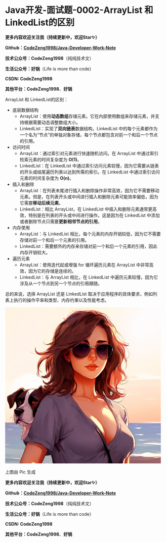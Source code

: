 # Java开发-面试题-0002-ArrayList 和 LinkedList的区别



**更多内容欢迎关注我（持续更新中，欢迎Star✨）**

**Github：[CodeZeng1998/Java-Developer-Work-Note](https://github.com/CodeZeng1998/Java-Developer-Work-Note)**

**技术公众号：CodeZeng1998**（纯纯技术文）

**生活公众号：好锅**（Life is more than code）

**CSDN: CodeZeng1998**

**其他平台：CodeZeng1998**、**好锅**





ArrayList 和 LinkedList的区别：

* 底层数据结构
  * ArrayList：使用**动态数组**存储元素。它在内部使用数组来存储元素，并支持根据需要动态调整数组大小。
  * LinkedList：实现了**双向链表**数据结构，LinkedList 中的每个元素都作为一个名为“节点”的单独对象存储，每个节点都包含对前一个和后一个节点的引用。
* 访问时间
  * ArrayList：通过索引对元素进行快速随机访问。在 ArrayList 中通过索引检索元素的时间复杂度为 **O(1)**。
  * LinkedList：在 LinkedList 中通过索引访问元素较慢，因为它需要从链表的开头或结尾遍历列表以达到所需的索引。在 LinkedList 中通过索引访问元素的时间复杂度为 **O(n)**。
* 插入和删除
  * ArrayList：在列表末尾进行插入和删除操作非常高效，因为它不需要移动元素。但是，在列表开头或中间进行插入和删除元素可能效率偏低，因为它需要**移动后续元素**。
  * LinkedList：相比 ArrayList，在 LinkedList 中插入和删除元素通常更高效，特别是在列表的开头或中间进行操作。这是因为在 LinkedList 中添加或者删除节点只需要**更新相邻节点的引用**。
* 内存使用
  * ArrayList：与 LinkedList 相比，每个元素的内存开销较低，因为它不需要存储对前一个和后一个元素的引用。
  * LinkedList：需要额外的内存来存储对前一个和后一个元素的引用，因此内存开销较大。
* 遍历元素
  * ArrayList：使用迭代起或增强 for 循环遍历元素在 ArrayList 中非常高效，因为它的存储是连续的。
  * LinkedList：与 ArrayList 相比，在 LinkedList 中遍历元素较慢，因为它涉及从一个节点到另一个节点的引用跟随。

总的来说，选择 ArrayList 还是 LinkedList 取决于应用程序的具体要求，例如列表上执行的操作平率和类型、内存约束以及性能考虑。





![](https://github.com/CodeZeng1998/Java-Developer-Work-Note/blob/main/Interview/image/0002.png?raw=true)

上图由 Pic 生成



**更多内容欢迎关注我（持续更新中，欢迎Star✨）**

**Github：[CodeZeng1998/Java-Developer-Work-Note](https://github.com/CodeZeng1998/Java-Developer-Work-Note)**

**技术公众号：CodeZeng1998**（纯纯技术文）

**生活公众号：好锅**（Life is more than code）

**CSDN: CodeZeng1998**

**其他平台：CodeZeng1998**、**好锅**

